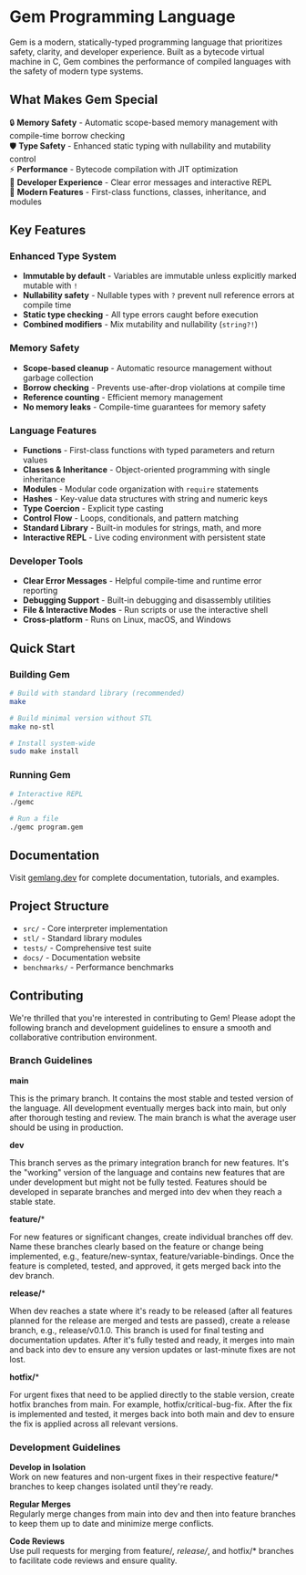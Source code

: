 # Gem Programming Language

Gem is a modern, statically-typed programming language that prioritizes safety, clarity, and developer experience. Built as a bytecode virtual machine in C, Gem combines the performance of compiled languages with the safety of modern type systems.

## What Makes Gem Special

🔒 **Memory Safety** - Automatic scope-based memory management with compile-time borrow checking  
🛡️ **Type Safety** - Enhanced static typing with nullability and mutability control  
⚡ **Performance** - Bytecode compilation with JIT optimization  
🎯 **Developer Experience** - Clear error messages and interactive REPL  
🧩 **Modern Features** - First-class functions, classes, inheritance, and modules  

## Key Features

### Enhanced Type System
- **Immutable by default** - Variables are immutable unless explicitly marked mutable with `!`
- **Nullability safety** - Nullable types with `?` prevent null reference errors at compile time
- **Static type checking** - All type errors caught before execution
- **Combined modifiers** - Mix mutability and nullability (`string?!`)

### Memory Safety
- **Scope-based cleanup** - Automatic resource management without garbage collection
- **Borrow checking** - Prevents use-after-drop violations at compile time
- **Reference counting** - Efficient memory management
- **No memory leaks** - Compile-time guarantees for memory safety

### Language Features
- **Functions** - First-class functions with typed parameters and return values
- **Classes & Inheritance** - Object-oriented programming with single inheritance
- **Modules** - Modular code organization with `require` statements
- **Hashes** - Key-value data structures with string and numeric keys
- **Type Coercion** - Explicit type casting
- **Control Flow** - Loops, conditionals, and pattern matching
- **Standard Library** - Built-in modules for strings, math, and more
- **Interactive REPL** - Live coding environment with persistent state

### Developer Tools
- **Clear Error Messages** - Helpful compile-time and runtime error reporting
- **Debugging Support** - Built-in debugging and disassembly utilities
- **File & Interactive Modes** - Run scripts or use the interactive shell
- **Cross-platform** - Runs on Linux, macOS, and Windows

## Quick Start

### Building Gem

```bash
# Build with standard library (recommended)
make

# Build minimal version without STL
make no-stl

# Install system-wide
sudo make install
```

### Running Gem

```bash
# Interactive REPL
./gemc

# Run a file
./gemc program.gem
```

## Documentation

Visit [gemlang.dev](https://gemlang.dev) for complete documentation, tutorials, and examples.

## Project Structure

- `src/` - Core interpreter implementation
- `stl/` - Standard library modules
- `tests/` - Comprehensive test suite
- `docs/` - Documentation website
- `benchmarks/` - Performance benchmarks

## Contributing

We're thrilled that you're interested in contributing to Gem! Please adopt the following branch and development guidelines to ensure a smooth and collaborative contribution environment.

### Branch Guidelines

**main**

This is the primary branch. It contains the most stable and tested version of the language. All development eventually merges back into main, but only after thorough testing and review. The main branch is what the average user should be using in production.

**dev**

This branch serves as the primary integration branch for new features. It's the "working" version of the language and contains new features that are under development but might not be fully tested. Features should be developed in separate branches and merged into dev when they reach a stable state.

**feature/***

For new features or significant changes, create individual branches off dev. Name these branches clearly based on the feature or change being implemented, e.g., feature/new-syntax, feature/variable-bindings. Once the feature is completed, tested, and approved, it gets merged back into the dev branch.

**release/***

When dev reaches a state where it's ready to be released (after all features planned for the release are merged and tests are passed), create a release branch, e.g., release/v0.1.0. This branch is used for final testing and documentation updates. After it's fully tested and ready, it merges into main and back into dev to ensure any version updates or last-minute fixes are not lost.

**hotfix/***

For urgent fixes that need to be applied directly to the stable version, create hotfix branches from main. For example, hotfix/critical-bug-fix. After the fix is implemented and tested, it merges back into both main and dev to ensure the fix is applied across all relevant versions.

### Development Guidelines

**Develop in Isolation**  
Work on new features and non-urgent fixes in their respective feature/* branches to keep changes isolated until they're ready.

**Regular Merges**  
Regularly merge changes from main into dev and then into feature branches to keep them up to date and minimize merge conflicts.

**Code Reviews**  
Use pull requests for merging from feature/*, release/*, and hotfix/* branches to facilitate code reviews and ensure quality.